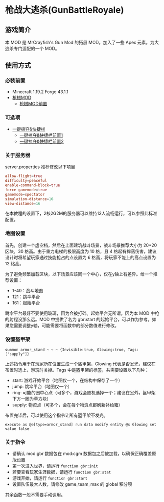 # 枪战大逃杀(GunBattleRoyale)

## 游戏简介

本 MOD 是 MrCrayfish's Gun Mod 的拓展 MOD，加入了一些 Apex 元素，为大逃杀专门适配的一个 MOD。

## 使用方式

### 必装前置

- Minecraft 1.19.2 Forge 43.1.1
- [枪械MOD](https://github.com/MrCrayfish/MrCrayfishGunMod)
    - [枪械MOD前置](https://github.com/MrCrayfish/Framework)

### 可选项

- [一键掠夺&快捷栏](https://github.com/blackd/Inventory-Profiles)
    - [一键掠夺&快捷栏前置1](https://github.com/thedarkcolour/KotlinForForge)
    - [一键掠夺&快捷栏前置2](https://github.com/blackd/libIPN)

### 关于服务器

server.properties 推荐修改以下项目

```conf
allow-flight=true
difficulty=peaceful
enable-command-block=true
force-gamemode=true
gamemode=spectator
simulation-distance=16
view-distance=16
```

在本教程的设置下，2核2G2M的服务器可以维持12人流畅运行，可以参照此标准配置。

### 地图设置

首先，创建一个虚空档，然后在上面建筑战斗场景，战斗场景推荐大小为 20*20 区块，30 格高。由于重力电梯的极限高度为 10 格，且 4 格起有摔落伤害，建议设计时将希望玩家通过技能抢占的点设置为 6 格高，将玩家不能上的高点设置为 12 格高。

为了避免频繁加载区块，以下场景应该同一个中心，仅在y轴上有差异。给一个推荐设置：

- 1-40：战斗地图
- 121：跳伞平台
- 161：起始平台

跳伞平台最好不要使用玻璃，因为会被打碎。起始平台无所谓，因为本 MOD 中枪的射程没那么远。MOD 中提供了名为 gbr:start 的起始平台，可以作为参考。如果您需要调整y轴，可能需要将函数中的部分数值进行修改。

### 设置盔甲架

```mcfunction
summon armor_stand ~ ~ ~ {Invisible:true, Glowing:true, Tags:["supply"]}
```

上述指令用于在玩家所在位置生成一个盔甲架，Glowing 代表是否发光，建议在布置时选上，游玩时关掉。Tags 中是盔甲架的标签，共需要设置以下几种：

- start: 游戏开始平台（地图仅一个，在结构中保存了一个）
- jump: 跳伞平台（地图仅一个）
- ring: 可能的圈中心点（可多个，游戏会随机选择一个；建议在室外，盔甲架下方一圈为草方块）
- supply: 物资点（可多个，会在每个物资点都刷新补给箱）

布置完毕后，可以使用这个指令让所有盔甲架不发光。

```mcfunction
execute as @e[type=armor_stand] run data modify entity @s Glowing set value false
```

### 关于指令

- 请确认 mod:gbr 数据包在 mod:cgm 数据包之后被加载，以确保正确覆盖原版设置
- 第一次进入世界，请运行 `function gbr:init`
- 若要查看玩家生涯数据，请运行 `function gbr:stat`
- 游戏开始，请运行 `function gbr:start`
- 设置队伍最大人数，请修改 game_team_max 的 global 积分项

其余函数一般不需要手动调用。